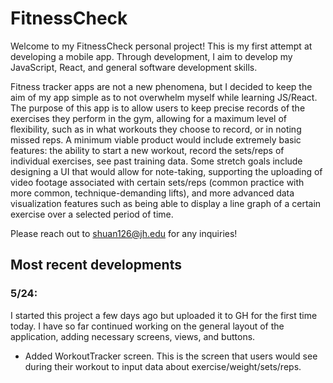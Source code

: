 # FitnessCheck
Welcome to my FitnessCheck personal project! This is my first attempt at developing a mobile app. Through development, I aim to 
develop my JavaScript, React, and general software development skills. 

Fitness tracker apps are not a new phenomena, but I decided to keep the aim of my app simple as to not overwhelm myself while 
learning JS/React. The purpose of this app is to allow users to keep precise records of the exercises they perform in the gym, 
allowing for a maximum level of flexibility, such as in what workouts they choose to record, or in noting missed reps. A minimum 
viable product would include extremely basic features: the ability to start a new workout, record the sets/reps of individual exercises, 
see past training data. Some stretch goals include designing a UI that would allow for note-taking, supporting the uploading of video 
footage associated with certain sets/reps (common practice with more common, technique-demanding lifts), and more advanced data 
visualization features such as being able to display a line graph of a certain exercise over a selected period of time.

Please reach out to shuan126@jh.edu for any inquiries!

## Most recent developments

### 5/24:
I started this project a few days ago but uploaded it to GH for the first time today. I have so far continued working on the general layout 
of the application, adding necessary screens, views, and buttons.
* Added WorkoutTracker screen. This is the screen that users would see during their workout to input data about exercise/weight/sets/reps.
